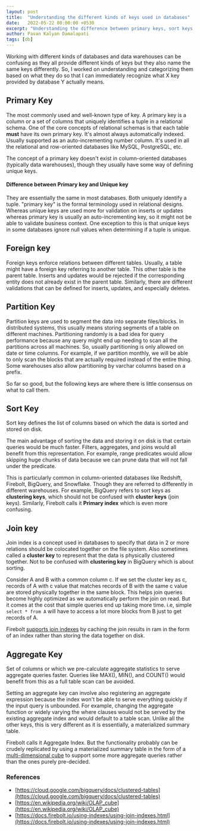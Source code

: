 ```yaml
---
layout: post
title:  "Understanding the different kinds of keys used in databases"
date:   2022-05-22 00:00:00 +0530
excerpt: "Understanding the difference between primary keys, sort keys, partition keys, etc."
author: Pavan Kalyan Damalapati
tags: [db]
---
```


Working with different kinds of databases and data warehouses can be confusing as they all provide different kinds of keys but they also name the same keys differently.
So, I worked on understanding and categorizing them based on what they do so that I can immediately recognize what X key provided by database Y actually means.

## Primary Key
The most commonly used and well-known type of key. A primary key is a column or a set of columns that uniquely identifies a tuple in a relational schema.
One of the core concepts of relational schemas is that each table **must** have its own primary key. It's almost always automatically indexed.
Usually supported as an auto-incrementing number column. It's used in all the relational and row-oriented databases like MySQL, PostgreSQL, etc.

The concept of a primary key doesn't exist in column-oriented databases (typically data warehouses), though they usually have some way of defining unique keys.

#### Difference between Primary key and Unique key
They are essentially the same in most databases. Both uniquely identify a tuple. "primary key" is the formal terminology used in relational designs. Whereas unique keys are used more for validation on inserts or updates whereas primary key is usually an auto-incrementing key, so it might not be able to validate business context.
One exception to this is that unique keys in some databases ignore null values when determining if a tuple is unique.

## Foreign key
Foreign keys enforce relations between different tables. Usually, a table might have a foreign key referring to another table. This other table is the parent table.
Inserts and updates would be rejected if the corresponding entity does not already exist in the parent table. Similarly, there are different validations that can be defined for inserts, updates, and especially deletes.


## Partition Key
Partition keys are used to segment the data into separate files/blocks.
In distributed systems, this usually means storing segments of a table on different machines.
Partitioning randomly is a bad idea for query performance because any query might end up needing to scan all the partitions across all machines.
So, usually partitioning is only allowed on date or time columns.
For example, if we partition monthly, we will be able to only scan the blocks that are actually required instead of the entire thing.
Some warehouses also allow partitioning by varchar columns based on a prefix.


So far so good, but the following keys are where there is little consensus on what to call them.

## Sort Key
Sort key defines the list of columns based on which the data is sorted and stored on disk.

The main advantage of sorting the data and storing it on disk is that certain queries would be much faster. Filters, aggregates, and joins would all benefit from this representation. For example, range predicates would allow skipping huge chunks of data because we can prune data that will not fall under the predicate.

This is particularly common in column-oriented databases like Redshift, Firebolt, BigQuery, and Snowflake. Though they are referred to differently in different warehouses. For example, BigQuery refers to sort keys as **clustering keys**, which should not be confused with **cluster keys** (join keys). Similarly, Firebolt calls it **Primary index** which is even more confusing.


## Join key
Join index is a concept used in databases to specify that data in 2 or more relations should be colocated together on the file system.
Also sometimes called a **cluster key** to represent that the data is physically clustered together. Not to be confused with **clustering key** in BigQuery which is about sorting.

Consider A and B with a common column c. If we set the cluster key as c, records of A with c value that matches records of B with the same c value are stored physically together in the same block. This helps join queries become highly optimized as we automatically perform the join on read. But it comes at the cost that simple queries end up taking more time. i.e, simple `select * from A` will have to access a lot more blocks from B just to get records of A.

Firebolt [supports join indexes](https://docs.firebolt.io/using-indexes/using-join-indexes.html) by caching the join results in ram in the form of an index rather than storing the data together on disk.


## Aggregate Key
Set of columns or which we pre-calculate aggregate statistics to serve aggregate queries faster.
Queries like MAX(), MIN(), and COUNT() would benefit from this as a full table scan can be avoided.

Setting an aggregate key can involve also registering an aggregate expression because the index won't be able to serve everything quickly if the input query is unbounded. For example, changing the aggregate function or widely varying the where clauses would not be served by the existing aggregate index and would default to a table scan. Unlike all the other keys, this is very different as it is essentially, a materialized summary table.

Firebolt calls it Aggregate Index. But the functionality probably can be crudely replicated by using a materialized summary table in the form of a [multi-dimensional cube](https://en.wikipedia.org/wiki/OLAP_cube) to support some more aggregate queries rather than the ones purely pre-decided.


### References
- [https://cloud.google.com/bigquery/docs/clustered-tables](https://cloud.google.com/bigquery/docs/clustered-tables)
- [https://en.wikipedia.org/wiki/OLAP_cube](https://en.wikipedia.org/wiki/OLAP_cube)
- [https://docs.firebolt.io/using-indexes/using-join-indexes.html](https://docs.firebolt.io/using-indexes/using-join-indexes.html)

